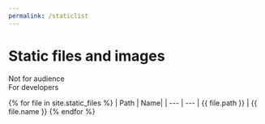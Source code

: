 ```yaml
---
permalink: /staticlist
---
```


# Static files and images
  Not for audience  
  For developers

{% for file in site.static_files %}
| Path | Name|
| --- | --- |
  {{ file.path }}    |    {{ file.name }}
{% endfor %}
